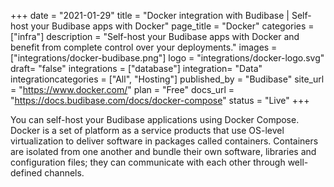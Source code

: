 +++
date = "2021-01-29"
title = "Docker integration with Budibase | Self-host your Budibase apps with Docker"
page_title = "Docker"
categories = ["infra"] 
description = "Self-host your Budibase apps with Docker and benefit from complete control over your deployments."
images = ["integrations/docker-budibase.png"]
logo = "integrations/docker-logo.svg"
draft= "false"
integrations = ["database"]
integration= "Data"
integrationcategories = ["All", "Hosting"]
published_by = "Budibase"
site_url = "https://www.docker.com/"
plan = "Free"
docs_url = "https://docs.budibase.com/docs/docker-compose"
status = "Live" 
+++


You  can self-host your Budibase applications using Docker Compose. Docker is a set of platform as a service products that use OS-level virtualization to deliver software in packages called containers. Containers are isolated from one another and bundle their own software, libraries and configuration files; they can communicate with each other through well-defined channels.
